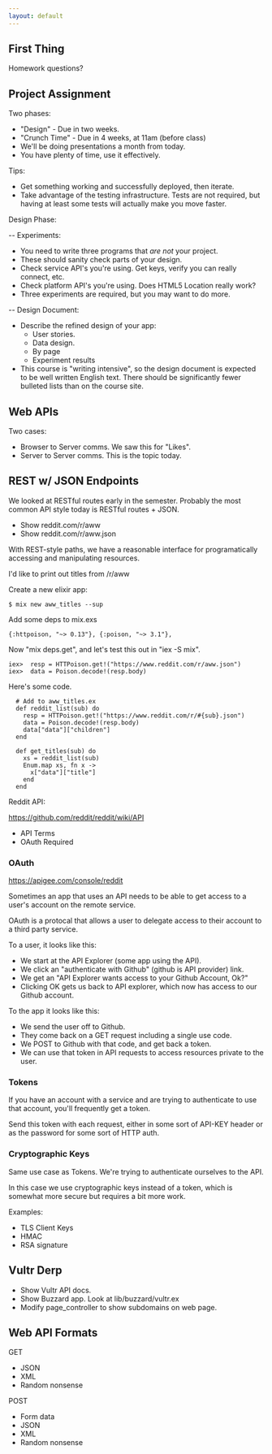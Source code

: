 ```yaml
---
layout: default
---
```


## First Thing

Homework questions?

## Project Assignment

Two phases:

 - "Design" - Due in two weeks.
 - "Crunch Time" - Due in 4 weeks, at 11am (before class)
 - We'll be doing presentations a month from today.
 - You have plenty of time, use it effectively.
 
Tips:

 - Get something working and successfully deployed, then iterate.
 - Take advantage of the testing infrastructure. Tests are not required, but
   having at least some tests will actually make you move faster.

Design Phase:

-- Experiments:

 - You need to write three programs that *are not* your project.
 - These should sanity check parts of your design.
 - Check service API's you're using. Get keys, verify you can really connect, etc.
 - Check platform API's you're using. Does HTML5 Location really work?
 - Three experiments are required, but you may want to do more.

-- Design Document:

 - Describe the refined design of your app:
   - User stories.
   - Data design.
   - By page
   - Experiment results
 - This course is "writing intensive", so the design document is expected to be
   well written English text. There should be significantly fewer bulleted lists
   than on the course site.

## Web APIs

Two cases:

 - Browser to Server comms. We saw this for "Likes".
 - Server to Server comms. This is the topic today.

## REST w/ JSON Endpoints

We looked at RESTful routes early in the semester. Probably the
most common API style today is RESTful routes + JSON.

 - Show reddit.com/r/aww
 - Show reddit.com/r/aww.json

With REST-style paths, we have a reasonable interface for programatically
accessing and manipulating resources.

I'd like to print out titles from /r/aww

Create a new elixir app:

```
$ mix new aww_titles --sup
```

Add some deps to mix.exs

``
  {:httpoison, "~> 0.13"},
  {:poison, "~> 3.1"},
``

Now "mix deps.get", and let's test this out in "iex -S mix".

```
iex>  resp = HTTPoison.get!("https://www.reddit.com/r/aww.json")
iex>  data = Poison.decode!(resp.body)
```

Here's some code.

```
  # Add to aww_titles.ex 
  def reddit_list(sub) do
    resp = HTTPoison.get!("https://www.reddit.com/r/#{sub}.json")
    data = Poison.decode!(resp.body)
    data["data"]["children"]
  end

  def get_titles(sub) do
    xs = reddit_list(sub)
    Enum.map xs, fn x ->
      x["data"]["title"]
    end
  end
```

Reddit API:

https://github.com/reddit/reddit/wiki/API

 - API Terms
 - OAuth Required
 

### OAuth

https://apigee.com/console/reddit

Sometimes an app that uses an API needs to be able to get access to
a user's account on the remote service. 

OAuth is a protocal that allows a user to delegate access to their account
to a third party service.

To a user, it looks like this:

 - We start at the API Explorer (some app using the API).
 - We click an "authenticate with Github" (github is API provider) link.
 - We get an "API Explorer wants access to your Github Account, Ok?"
 - Clicking OK gets us back to API explorer, which now has access to our Github account.
 
To the app it looks like this:

 - We send the user off to Github.
 - They come back on a GET request including a single use code.
 - We POST to Github with that code, and get back a token.
 - We can use that token in API requests to access resources private to the user.

### Tokens

If you have an account with a service and are trying to authenticate to use
that account, you'll frequently get a token.

Send this token with each request, either in some sort of API-KEY header or
as the password for some sort of HTTP auth.

### Cryptographic Keys

Same use case as Tokens. We're trying to authenticate ourselves to the API.

In this case we use cryptographic keys instead of a token, which is somewhat more
secure but requires a bit more work.

Examples:

 - TLS Client Keys
 - HMAC
 - RSA signature


## Vultr Derp

 - Show Vultr API docs.
 - Show Buzzard app. Look at lib/buzzard/vultr.ex
 - Modify page_controller to show subdomains on web page.

## Web API Formats

GET

 - JSON
 - XML
 - Random nonsense

POST

 - Form data
 - JSON
 - XML
 - Random nonsense


